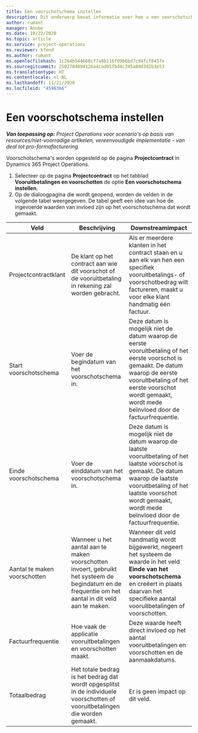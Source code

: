 ```yaml
---
title: Een voorschotschema instellen
description: Dit onderwerp bevat informatie over hoe u een voorschotschema in Project Operations instelt.
author: rumant
manager: Annbe
ms.date: 10/22/2020
ms.topic: article
ms.service: project-operations
ms.reviewer: kfend
ms.author: rumant
ms.openlocfilehash: 1c264b544660cf7a0b116f09b6bd7c94fcf0457e
ms.sourcegitcommit: 250270409412ba4cad95fbd4c345a80d3d2b3e53
ms.translationtype: HT
ms.contentlocale: nl-NL
ms.lasthandoff: 11/21/2020
ms.locfileid: "4596366"
---
```

# <a name="set-up-a-retainer-schedule"></a>Een voorschotschema instellen

_**Van toepassing op:** Project Operations voor scenario's op basis van resources/niet-voorradige artikelen, vereenvoudigde implementatie - van deal tot pro-formafacturering_

Voorschotschema's worden opgesteld op de pagina **Projectcontract** in Dynamics 365 Project Operations.

1. Selecteer op de pagina **Projectcontract** op het tabblad **Vooruitbetalingen en voorschotten** de optie **Een voorschotschema instellen**.
2. Op de dialoogpagina die wordt geopend, worden de velden in de volgende tabel weergegeven. De tabel geeft een idee van hoe de ingevoerde waarden van invloed zijn op het voorschotschema dat wordt gemaakt.

| Veld | Beschrijving | Downstreamimpact |
| --- | --- | --- |
| Projectcontractklant | De klant op het contract aan wie dit voorschot of de vooruitbetaling in rekening zal worden gebracht. | Als er meerdere klanten in het contract staan en u aan elk van hen een specifiek vooruitbetalings- of voorschotbedrag wilt factureren, maakt u voor elke klant handmatig één factuur. |
| Start voorschotschema | Voer de begindatum van het voorschotschema in. | Deze datum is mogelijk niet de datum waarop de eerste vooruitbetaling of het eerste voorschot is gemaakt. De datum waarop de eerste vooruitbetaling of het eerste voorschot wordt gemaakt, wordt mede beïnvloed door de factuurfrequentie. |
| Einde voorschotschema | Voer de einddatum van het voorschotschema in. | Deze datum is mogelijk niet de datum waarop de laatste vooruitbetaling of het laatste voorschot is gemaakt. De datum waarop de laatste vooruitbetaling of het laatste voorschot wordt gemaakt, wordt mede beïnvloed door de factuurfrequentie. |
| Aantal te maken voorschotten | Wanneer u het aantal aan te maken voorschotten invoert, gebruikt het systeem de begindatum en de frequentie om het aantal in dit veld aan te maken. | Wanneer dit veld handmatig wordt bijgewerkt, negeert het systeem de waarde in het veld **Einde van het voorschotschema** en creëert in plaats daarvan het specifieke aantal vooruitbetalingen of voorschotten. |
| Factuurfrequentie | Hoe vaak de applicatie vooruitbetalingen en voorschotten maakt. | Deze waarde heeft direct invloed op het aantal vooruitbetalingen en voorschotten en de aanmaakdatums. |
| Totaalbedrag | Het totale bedrag is het bedrag dat wordt opgesplitst in de individuele voorschotten of vooruitbetalingen die worden gemaakt. | Er is geen impact op dit veld. |
